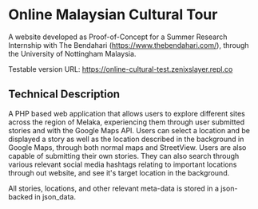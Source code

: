# Online Malaysian Cultural Tour
A website developed as Proof-of-Concept for a Summer Research Internship with The Bendahari (https://www.thebendahari.com/), through the University of Nottingham Malaysia.

Testable version URL: https://online-cultural-test.zenixslayer.repl.co 

## Technical Description
A PHP based web application that allows users to explore different sites across the region of Melaka, experiencing them through user submitted stories and with the Google Maps API. Users can select a location and be displayed a story as well as the location described in the background in Google Maps, through both normal maps and StreetView. Users are also capable of submitting their own stories. They can also search through various relevant social media hashtags relating to important locations through out website, and see it's target location in the background.

All stories, locations, and other relevant meta-data is stored in a json-backed in json_data.
